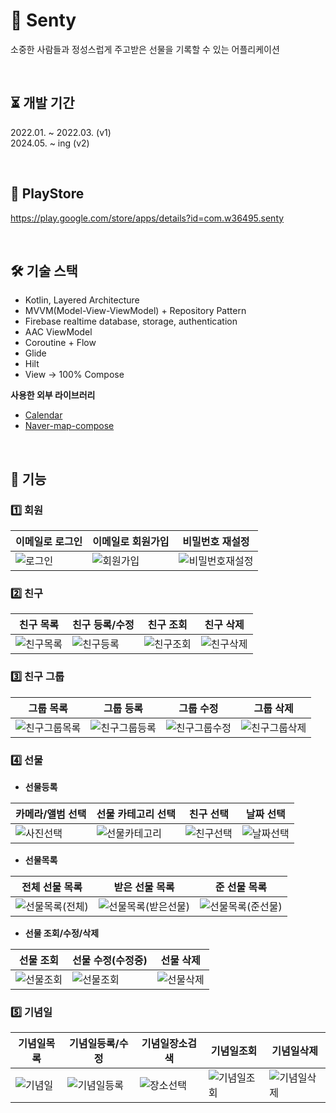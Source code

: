 # 🎁 Senty
소중한 사람들과 정성스럽게 주고받은 선물을 기록할 수 있는 어플리케이션  

</br>

⏳ 개발 기간
---
2022.01. ~ 2022.03. (v1)  
2024.05. ~ ing (v2)  

</br>

🚀 PlayStore
---
https://play.google.com/store/apps/details?id=com.w36495.senty

</br>

🛠 기술 스택
---
- Kotlin, Layered Architecture
- MVVM(Model-View-ViewModel) + Repository Pattern
- Firebase realtime database, storage, authentication
- AAC ViewModel
- Coroutine + Flow
- Glide
- Hilt
- View -> 100% Compose

**사용한 외부 라이브러리**
- [Calendar](https://github.com/vsnappy1/ComposeDatePicker)
- [Naver-map-compose](https://github.com/fornewid/naver-map-compose)

</br>  

🤖 기능  
---
### 1️⃣ 회원  
|이메일로 로그인|이메일로 회원가입|비밀번호 재설정|  
|--|--|--|
|![로그인](https://github.com/w36495/Senty/assets/52291662/abe361c2-4cac-4995-a0a7-76580076816b)|![회원가입](https://github.com/w36495/Senty/assets/52291662/e6a209ed-2e37-4e1d-99b3-8ecebd23e23c)|![비밀번호재설정](https://github.com/w36495/Senty/assets/52291662/a18337aa-6b61-451e-821e-29404a238af1)|  

   
### 2️⃣ 친구  
|친구 목록|친구 등록/수정|친구 조회|친구 삭제|
|-|-|-|-|
|![친구목록](https://github.com/w36495/senty/assets/52291662/e0864ce1-259e-413e-a1b7-7c2a2dd890b8)|![친구등록](https://github.com/w36495/senty/assets/52291662/ecfd04db-daa3-4248-a9f5-c15aa1e50056)|![친구조회](https://github.com/w36495/senty/assets/52291662/f0074f85-180d-4f18-85b6-4647f7585fa1)|![친구삭제](https://github.com/w36495/senty/assets/52291662/516a85f3-93ee-42d1-9cb8-e354821649fb)

### 3️⃣ 친구 그룹  
|그룹 목록|그룹 등록|그룹 수정|그룹 삭제|
|--|--|--|--|
|![친구그룹목록](https://github.com/w36495/senty/assets/52291662/b472b361-37ff-44ad-8dca-852adb7baf37)|![친구그룹등록](https://github.com/w36495/senty/assets/52291662/027eb1ac-4528-4c28-a317-a09606eae1f6)|![친구그룹수정](https://github.com/w36495/senty/assets/52291662/1e16c350-d002-452d-be8f-1eae2d4c68ae)|![친구그룹삭제](https://github.com/w36495/senty/assets/52291662/8ad7be18-26da-4b56-bdb0-327dd3970db1)|


### 4️⃣ 선물  
- **선물등록**

|카메라/앨범 선택|선물 카테고리 선택|친구 선택|날짜 선택|
|--|--|--|--|
|![사진선택](https://github.com/w36495/senty/assets/52291662/0f48c165-c7c8-4553-88a9-1bf74755bdba)|![선물카테고리](https://github.com/w36495/senty/assets/52291662/3838c7b5-2844-49c1-9acb-3f218bf2d579)|![친구선택](https://github.com/w36495/senty/assets/52291662/96e2b1f2-3cb2-4021-a9d1-19f6454a9278)|![날짜선택](https://github.com/w36495/senty/assets/52291662/ef3b2f1d-6609-423d-a157-b794279d17b0)|

- **선물목록**

|전체 선물 목록|받은 선물 목록|준 선물 목록|
|--|--|--|
|![선물목록(전체)](https://github.com/w36495/senty/assets/52291662/547b0057-0f80-4432-b9c1-258888fbe04e)|![선물목록(받은선물)](https://github.com/w36495/senty/assets/52291662/fabd8a37-06b3-4ba5-8869-07d21ff0c59b)|![선물목록(준선물)](https://github.com/w36495/senty/assets/52291662/53275d8b-ff0c-4669-b768-9f90cbe31d18)|

- **선물 조회/수정/삭제**

|선물 조회|선물 수정(수정중)|선물 삭제|  
|--|--|--|
|![선물조회](https://github.com/w36495/senty/assets/52291662/46dfb4d5-47f1-4ea0-9f38-0f7f6777c55b)|![선물조회](https://github.com/w36495/senty/assets/52291662/60b6ef5f-e993-4e51-81ae-78be6e0dcae1)|![선물삭제](https://github.com/w36495/senty/assets/52291662/c2b5b312-000d-4015-a58f-13273384b832)


### 5️⃣ 기념일  

|기념일목록|기념일등록/수정|기념일장소검색|기념일조회|기념일삭제|  
|--|--|--|--|--|
|![기념일](https://github.com/w36495/senty/assets/52291662/a05060ef-ad48-4d0a-ada5-d6465b6d1d3d)|![기념일등록](https://github.com/w36495/senty/assets/52291662/61db44dd-8a0e-4528-aef6-1189fc68a7d7)|![장소선택](https://github.com/w36495/senty/assets/52291662/36504ebf-0d02-464a-a204-982649844c6e)|![기념일조회](https://github.com/w36495/senty/assets/52291662/4dacffd4-aeeb-4ec8-8566-ba25b8e853ee)|![기념일삭제](https://github.com/w36495/senty/assets/52291662/f31d5c3b-cb72-4287-a293-a76dfed13307)|



